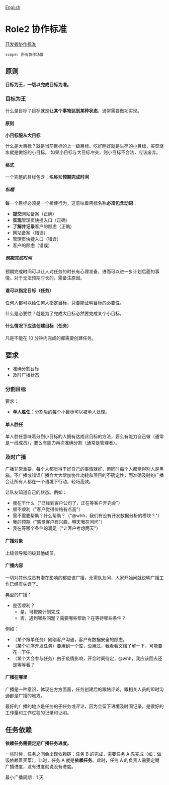 [English](./readme.md)

# Role2 协作标准

[开发者协作标准](./developer/index.zh.md)

```text
scope: 所有协作场景
```

## 原则

**目标为王，一切以完成目标为准。**

### 目标为王

什么是目标？目标就是**让某个事物达到某种状态**，通常需要做功实现。

#### 原则

**小目标服从大目标**

什么是大目标？就是当前目标的上一级目标。吃好睡好就是生存的小目标，买菜烧水就是做饭的小目标。 如果小目标与大目标冲突，则小目标不合法，应该废弃。

#### 格式

一个完整的目标包含：**名称**和**预期完成时间**

##### 标题

每一个目标必须是一个祈使行为，这意味着目标名称**必须包含动词**：

- **提交**网站备案（正确）
- **实现**管理页快捷入口（正确）
- **了解并记录**客户的顾虑（正确）
- 网站备案（错误）
- 管理页快捷入口（错误）
- 客户的顾虑（错误）

##### 预期完成时间

预期完成时间可以让人对任务的时长有心理准备，进而可以进一步计划后面的事情。对于无法预期时长的，需备注原因。

#### 谁可以指定目标（任务）

任何人都可以给任何人指定目标，只要能证明目标的必要性。

什么是必要性？就是为了完成大目标必然要完成某个小目标。

#### 什么情况下应该创建目标（任务）

凡是不能在 10 分钟内完成的都需要创建任务。

## 要求

- 准确分割目标
- 及时广播状态

### 分割目标

要求：

- **单人胜任**：分割后的每个小目标可以被单人处理。

#### 单人胜任

单人胜任意味着分到小目标的人拥有达成此目标的方法，要么有能力自己做（通常是一线成员），要么有能力再次准确分割（通常是管理者）。

### 及时广播

广播非常重要，每个人都觉得干好自己的事情就好，但同时每个人都觉得别人是黑箱。不广播或错误广播会大大增加协作功耗和项目的不确定性，而准确及时的广播会让所有人都在一个语境下行动，轻巧高效。

让队友知道自己的状态。例如：

- 我在干什么（"已经到客户公司了，正在等客户开完会"）
- 顺不顺利（"客户觉得价格有点高"）
- 需不需要帮助？什么帮助？（"@whh，我们有没有开发数据分析的模块？"）
- 我的预期（"感觉客户有兴趣，明天我在问问"）
- 我在等哪个条件的满足（"让客户考虑两天"）

#### 广播对象

上级领导和同级其他成员。

#### 广播内容

一切对其他成员有潜在影响的都应该广播，无需队友问，人家开始问就说明广播工作已经有失误了。

典型的广播：

- 是否顺利？
  - 是，可按原计划完成
  - 否，遇到哪些问题？需要哪些帮助？在等待哪些条件？

例如：

- （某个跟单任务）刚刚客户沟通，客户有数据安全的顾虑。
- （某个程序开发任务）要用到一个库，没用过，我看看文档了解一下，可能要花一下午。
- （某个大会参与任务）由于疫情影响，开会时间待定，@whh，我应该回去还是等等看？

#### 广播在哪里

广播是一种意识，体现在方方面面，任务创建后的跟帖评论，跟相关人员的即时沟通都是广播的地方。

最好的广播的地点是任务的子任务或评论，因为会留下语境及时间记录，是很好的工作量和工作过程的记录和证明。

## 任务依赖

**依赖任务需要定期广播任务进度。**

一些时候，任务之间会出现依赖链：任务 B 的完成，需要任务 A 先完成（如：做饭依赖着买菜），此时，任务 A 就是**依赖任务**。此时，任务 A 的负责人需要定期广播进度，没有进度就说没有进度。

最小广播周期：1 天
